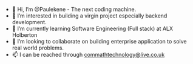 - 👋 Hi, I’m @Paulekene - The next coding machine.
- 👀 I’m interested in building a virgin project especially backend development.
- 🌱 I’m currently learning Software Engineering (Full stack) at ALX Holberton 
- 💞️ I’m looking to collaborate on building enterprise application to solve real world problems.
- 📫 I can be reached through commathtechnology@live.co.uk

<!---
Paulekene/Paulekene is a ✨ special ✨ repository because its `README.md` (this file) appears on your GitHub profile.
You can click the Preview link to take a look at your changes.
--->
